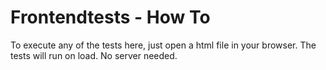 Frontendtests - How To
======================

To execute any of the tests here, just open a html file in your browser. The tests will run on load. No server needed.
